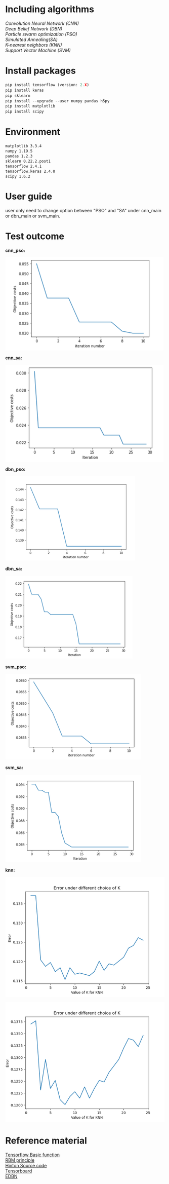 # Including algorithms
*Convolution Neural Network (CNN)*</br>
*Deep Belief Network (DBN)*  </br>
*Particle swarm optimization (PSO)*  </br>
*Simulated Annealing(SA)*  </br>
*K-nearest neighbors  (KNN)*  </br>
*Support Vector Machine (SVM)*  </br>

# Install packages
```python
pip install tensorflow (version: 2.X)
pip install keras
pip sklearn
pip install --upgrade --user numpy pandas h5py
pip install matplotlib
pip install scipy
```
# Environment
```
matplotlib 3.3.4
numpy 1.19.5
pandas 1.2.3
sklearn 0.22.2.post1
tensorflow 2.4.1
tensorflow.keras 2.4.0
scipy 1.6.2
```



# User guide

user only need to change option between "PSO" and "SA" under cnn_main or dbn_main or svm_main. 

# Test outcome


**cnn_pso:**

<img src="https://github.com/Deep-learning-tool-box-development/tool_Box/blob/main/image/cnn_pso.png" width = "500"  alt="效果图" align=center />

**cnn_sa:**

<img src="https://github.com/Deep-learning-tool-box-development/tool_Box/blob/main/image/cnn_sa.png" width = "500"  alt="效果图" align=center />

**dbn_pso:**

![dbn_pso-50](https://github.com/Deep-learning-tool-box-development/tool_Box/blob/main/image/DBN%2Bpso.png)

**dbn_sa:**

![dbn_sa](https://github.com/Deep-learning-tool-box-development/tool_Box/blob/main/image/DBN%2BSA.png)

**svm_pso:**

![svm_pso](https://github.com/Deep-learning-tool-box-development/tool_Box/blob/main/image/SVM%2Bpso.png)

**svm_sa:**

![svm_sa](https://github.com/Deep-learning-tool-box-development/tool_Box/blob/main/image/SVM%2BSA.png)

**knn:**

![knn_fft_distance](https://github.com/Deep-learning-tool-box-development/tool_Box/blob/main/image/knn_fft_distance.png)

![knn_fft_uniform](https://github.com/Deep-learning-tool-box-development/tool_Box/blob/main/image/knn_fft_uniform.png)

# Reference material

[Tensorflow Basic function](http://www.cnblogs.com/wuzhitj/p/6431381.html)</br>
[RBM principle](https://blog.csdn.net/itplus/article/details/19168937)</br>
[Hinton Source code](http://www.cs.toronto.edu/~hinton/MatlabForSciencePaper.html)</br>
[Tensorboard](https://blog.csdn.net/sinat_33761963/article/details/62433234) </br>
[EDBN](https://www.sciencedirect.com/science/article/pii/S0019057819302903?via%3Dihub)
